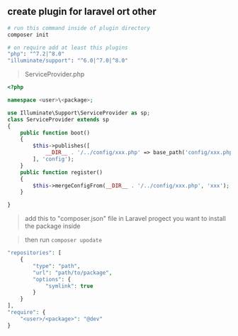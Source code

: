 ## create plugin for laravel ort other
```sh
# run this command inside of plugin directory
composer init

# on require add at least this plugins
"php": "^7.2|^8.0"
"illuminate/support": "^6.0|^7.0|^8.0"

```

> ServiceProvider.php
```php
<?php

namespace <user>\<package>;

use Illuminate\Support\ServiceProvider as sp;
class ServiceProvider extends sp
{
	public function boot()
	{
		$this->publishes([
			__DIR__ . '/../config/xxx.php' => base_path('config/xxx.php'),
		], 'config');
	}
	public function register()
	{
		$this->mergeConfigFrom(__DIR__ . '/../config/xxx.php', 'xxx');
	}

}
```


> add this to "composer.json" file in Laravel progect you want to install the package inside

> then run `composer upodate`
```php
"repositories": [
	{
		"type": "path",
		"url": "path/to/package",
		"options": {
			"symlink": true
		}
	}
],
"require": {
	"<user>/<package>": "@dev"
}
```

